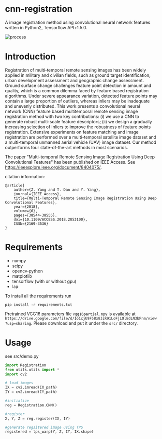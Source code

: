 # cnn-registration
A image registration method using convolutional neural network features written in Python2, Tensorflow API r1.5.0.

![process](https://github.com/yzhq97/cnn-registration/raw/publish/img/process_comp.jpg)

# Introduction
Registration of multi-temporal remote sensing images has been widely applied in military and
civilian fields, such as ground target identification, urban development assessment and geographic change
assessment. Ground surface change challenges feature point detection in amount and quality, which is
a common dilemma faced by feature based registration algorithms. Under severe appearance variation,
detected feature points may contain a large proportion of outliers, whereas inliers may be inadequate
and unevenly distributed. This work presents a convolutional neural network (CNN) feature based multitemporal
remote sensing image registration method with two key contributions: (i) we use a CNN to generate
robust multi-scale feature descriptors; (ii) we design a gradually increasing selection of inliers to improve the
robustness of feature points registration. Extensive experiments on feature matching and image registration
are performed over a multi-temporal satellite image dataset and a multi-temporal unmanned aerial vehicle
(UAV) image dataset. Our method outperforms four state-of-the-art methods in most scenarios.


The paper "Multi-temporal Remote Sensing Image Registration Using Deep Convolutional Features" has been published on IEEE Access. See https://ieeexplore.ieee.org/document/8404075/.

citation information:
```
@article{
    author={Z. Yang and T. Dan and Y. Yang}, 
    journal={IEEE Access}, 
    title={Multi-Temporal Remote Sensing Image Registration Using Deep Convolutional Features}, 
    year={2018}, 
    volume={6}, 
    pages={38544-38555}, 
    doi={10.1109/ACCESS.2018.2853100}, 
    ISSN={2169-3536}
}
```

# Requirements

* numpy
* scipy
* opencv-python
* matplotlib
* tensorflow (with or without gpu)
* lap

To install all the requirements run
```
pip install -r requirements.txt
```
Pretrained VGG16 parameters file `vgg16partial.npy` is available at `https://drive.google.com/file/d/1o1xjU9F58x83iR91LoFjLOlBdLN3bPnm/view?usp=sharing`.
Please download and put it under the `src/` directory.

# Usage
see src/demo.py
```python
import Registration
from utils.utils import *
import cv2

# load images
IX = cv2.imread(IX_path)
IY = cv2.imread(IY_path)

#initialize
reg = Registration.CNN()

#register
X, Y, Z = reg.register(IX, IY)

#generate regsitered image using TPS
registered = tps_warp(Y, Z, IY, IX.shape)
```
